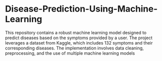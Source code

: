 # Disease-Prediction-Using-Machine-Learning
This repository contains a robust machine learning model designed to predict diseases based on the symptoms provided by a user. The project leverages a dataset from Kaggle, which includes 132 symptoms and their corresponding diseases. The implementation involves data cleaning, preprocessing, and the use of multiple machine learning models

